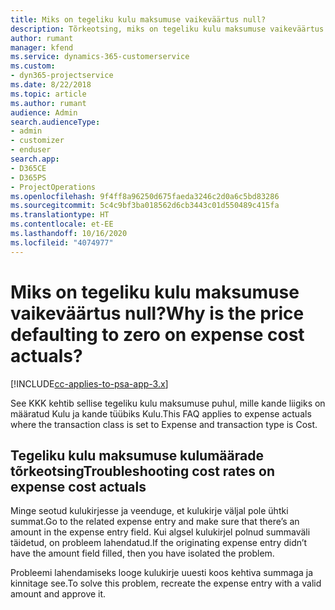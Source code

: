```yaml
---
title: Miks on tegeliku kulu maksumuse vaikeväärtus null?
description: Tõrkeotsing, miks on tegeliku kulu maksumuse vaikeväärtus 0.
author: rumant
manager: kfend
ms.service: dynamics-365-customerservice
ms.custom:
- dyn365-projectservice
ms.date: 8/22/2018
ms.topic: article
ms.author: rumant
audience: Admin
search.audienceType:
- admin
- customizer
- enduser
search.app:
- D365CE
- D365PS
- ProjectOperations
ms.openlocfilehash: 9f4ff8a96250d675faeda3246c2d0a6c5bd83286
ms.sourcegitcommit: 5c4c9bf3ba018562d6cb3443c01d550489c415fa
ms.translationtype: HT
ms.contentlocale: et-EE
ms.lasthandoff: 10/16/2020
ms.locfileid: "4074977"
---
```

# <a name="why-is-the-price-defaulting-to-zero-on-expense-cost-actuals"></a><span data-ttu-id="398a2-103">Miks on tegeliku kulu maksumuse vaikeväärtus null?</span><span class="sxs-lookup"><span data-stu-id="398a2-103">Why is the price defaulting to zero on expense cost actuals?</span></span>

[!INCLUDE[cc-applies-to-psa-app-3.x](../includes/cc-applies-to-psa-app-3x.md)]

<span data-ttu-id="398a2-104">See KKK kehtib sellise tegeliku kulu maksumuse puhul, mille kande liigiks on määratud Kulu ja kande tüübiks Kulu.</span><span class="sxs-lookup"><span data-stu-id="398a2-104">This FAQ applies to expense actuals where the transaction class is set to Expense and transaction type is Cost.</span></span>

## <a name="troubleshooting-cost-rates-on-expense-cost-actuals"></a><span data-ttu-id="398a2-105">Tegeliku kulu maksumuse kulumäärade tõrkeotsing</span><span class="sxs-lookup"><span data-stu-id="398a2-105">Troubleshooting cost rates on expense cost actuals</span></span>

<span data-ttu-id="398a2-106">Minge seotud kulukirjesse ja veenduge, et kulukirje väljal pole ühtki summat.</span><span class="sxs-lookup"><span data-stu-id="398a2-106">Go to the related expense entry and make sure that there’s an amount in the expense entry field.</span></span> <span data-ttu-id="398a2-107">Kui algsel kulukirjel polnud summaväli täidetud, on probleem lahendatud.</span><span class="sxs-lookup"><span data-stu-id="398a2-107">If the originating expense entry didn’t have the amount field filled, then you have isolated the problem.</span></span>
 
<span data-ttu-id="398a2-108">Probleemi lahendamiseks looge kulukirje uuesti koos kehtiva summaga ja kinnitage see.</span><span class="sxs-lookup"><span data-stu-id="398a2-108">To solve this problem, recreate the expense entry with a valid amount and approve it.</span></span>
